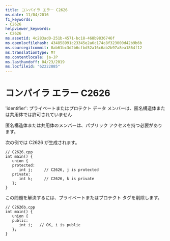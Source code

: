 ```yaml
---
title: コンパイラ エラー C2626
ms.date: 11/04/2016
f1_keywords:
- C2626
helpviewer_keywords:
- C2626
ms.assetid: 4c283ad0-251b-4571-bc18-468b9836746f
ms.openlocfilehash: 434858991c23345e2a6c174c8f323000d42b9b6b
ms.sourcegitcommit: 0ab61bc3d2b6cfbd52a16c6ab2b97a8ea1864f12
ms.translationtype: MT
ms.contentlocale: ja-JP
ms.lasthandoff: 04/23/2019
ms.locfileid: "62222885"
---
```

# <a name="compiler-error-c2626"></a>コンパイラ エラー C2626

'identifier': プライベートまたはプロテクト データ メンバーは、匿名構造体または共用体では許可されていません

匿名構造体または共用体のメンバーは、パブリック アクセスを持つ必要があります。

次の例では C2626 が生成されます。

```
// C2626.cpp
int main() {
   union {
   protected:
      int j;     // C2626, j is protected
   private:
      int k;     // C2626, k is private
   };
}
```

この問題を解決するには、プライベートまたはプロテクト タグを削除します。

```
// C2626b.cpp
int main() {
   union {
   public:
      int i;   // OK, i is public
   };
}
```
